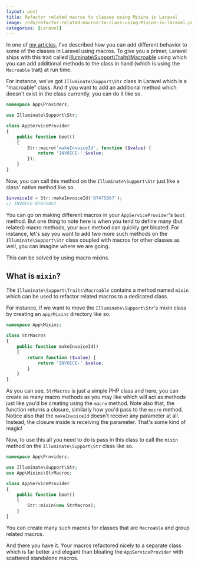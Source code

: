 ```yaml
---
layout: post
title: Refactor related macros to classes using Mixins in Laravel
image: /cdn/refactor-related-macros-to-class-using-Mixins-in-laravel.png
categories: [Laravel]
---
```


In one of [my articles](/extending-class-using-macros-laravel/), I've described how you can add different behavior to some of the classes in Laravel using macros. To give you a primer, Laravel ships with this trait called [Illuminate\Support\Traits\Macroable](https://github.com/laravel/framework/blob/6.x/src/Illuminate/Support/Traits/Macroable.php) using which you can add additional methods to the class in hand (which is using the `Macroable` trait) at run time.

For instance, we’ve got `Illuminate\Support\Str` class in Laravel which is a “macroable” class. And if you want to add an additional method which doesn't exist in the class currently, you can do it like so.

```php
namespace App\Providers;

use Illuminate\Support\Str;

class AppServiceProvider
{
    public function boot()
    {
        Str::macro('makeInvoiceId', function ($value) {
            return 'INVOICE-'.$value;
        });
    }
}
```

Now, you can call this method on the `Illuminate\Support\Str` just like a class' native method like so.

```php
$invoiceId = Str::makeInvoiceId('87475867');
// INVOICE-87475867
```

You can go on making different macros in your `AppServiceProvider`'s `boot` method. But one thing to note here is when you tend to define many (but related) macro methods, your `boot` method can quickly get bloated. For instance, let's say you want to add two more such methods on the `Illuminate\Support\Str` class coupled with macros for other classes as well, you can imagine where we are going.

This can be solved by using macro mixins.

## What is `mixin`?

The `Illuminate\Support\Traits\Macroable` contains a method named `mixin` which can be used to refactor related macros to a dedicated class.

For instance, if we want to move the `Illuminate\Support\Str`'s mixin class by creating an `app/Mixins` directory like so.

```php
namespace App\Mixins;

class StrMacros
{
    public function makeInvoiceId()
    {
        return function ($value) {
            return 'INVOICE-'.$value;
        }
    }
}
```

As you can see, `StrMacros` is just a simple PHP class and here, you can create as many macro methods as you may like which will act as methods just like you'd be creating using the `macro` method. Note also that, the function returns a closure, similarly how you'd pass to the `macro` method. Notice also that the `makeInvoiceId` doesn't receive any parameter at all. Instead, the closure inside is receiving the parameter. That's some kind of magic!

Now, to use this all you need to do is pass in this class to call the `mixin` method on the `Illuminate\Support\Str` class like so.

```php
namespace App\Providers;

use Illuminate\Support\Str;
use App\Mixins\StrMacros;

class AppServiceProvider
{
    public function boot()
    {
        Str::mixin(new StrMacros);
    }
}
```

You can create many such macros for classes that are `Macroable` and group related macros.

And there you have it. Your macros refactored nicely to a separate class which is far better and elegant than bloating the `AppServiceProvider` with scattered standalone macros.